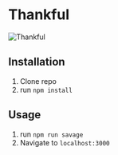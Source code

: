 # Thankful

![Thankful](thankful.png)

## Installation

1. Clone repo
2. run `npm install`

## Usage

1. run `npm run savage`
2. Navigate to `localhost:3000`
